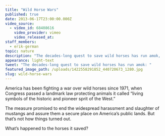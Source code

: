 ```yaml
---
title: "Wild Horse Wars"
published: true
date: 2013-06-17T23:00:00.000Z
video_source:
  - video_id: 68408616
    video_provider: vimeo
    video_released_at:
staff_members:
  - erik-german
topic: nature
description: "The decades-long quest to save wild horses has run amok, creating a problem that even swooping helicopters, aging cowboys, camera-savvy activists, and millions of dollars can’t solve."
appearance: light-text
tweet: "The decades-long quest to save wild horses has run amok: "
featured_image_path: /uploads/1422558291852_440720673_1280.jpg
slug: wild-horse-wars
---
```


America has been fighting a war over wild horses since 1971, when Congress passed a landmark law protecting animals it called “living symbols of the historic and pioneer sprit of the West.”

The measure promised to end the widespread harassment and slaughter of mustangs and assure them a secure place on America’s public lands. But that’s not how things turned out.

What’s happened to the horses it saved?

